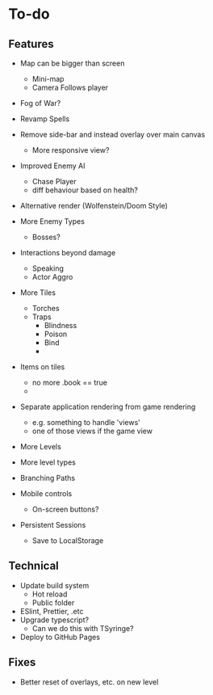 # To-do

## Features

- Map can be bigger than screen
  - Mini-map
  - Camera Follows player
- Fog of War?
- Revamp Spells
- Remove side-bar and instead overlay over main canvas
  - More responsive view? 
- Improved Enemy AI
  -  Chase Player
  -  diff behaviour based on health?
- Alternative render (Wolfenstein/Doom Style)
- More Enemy Types
  - Bosses? 
- Interactions beyond damage
  - Speaking
  - Actor Aggro 
- More Tiles
  - Torches
  - Traps
    - Blindness
    - Poison
    - Bind 
    - 
- Items on tiles
  - no more .book == true
  - 
- Separate application rendering from game rendering
  - e.g. something to handle 'views'
  - one of those views if the game view
- More Levels

- More level types
- Branching Paths
- Mobile controls
  - On-screen buttons? 
- Persistent Sessions
  - Save to LocalStorage   

## Technical

- Update build system
  - Hot reload
  - Public folder
- ESlint, Prettier, .etc
- Upgrade typescript? 
  - Can we do this with TSyringe?
- Deploy to GitHub Pages   

## Fixes

- Better reset of overlays, etc. on new level
